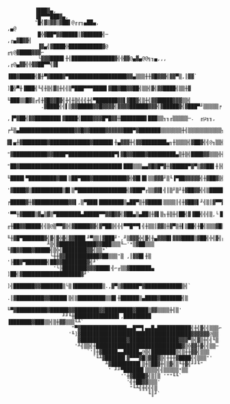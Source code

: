 
     
     
     
             ▐███▓▄,
             ▐█▀▀▀███▓▄,
             "█╣▓▒▓▓▒▓██▌@╓╓╖▄██▄,                                         ,▄@
              █╬▓██▀▓▓█████║▓██████╣─                                 ,╓▄▓█▓▓╣
              ▐▓▄╣▓████╬███████████▓@                             ╓╗@▓████▓▓▓⌐
              └▓▓▓████▌╫╣██████████████▓╣╬▓▓@▄▓▄@@╗╖▄,,,    ,╓@▄▓▓╣╬▓▓██▀▀╣▓▌
               ▐██▓█████╣▓╫▀▓████▓▀███████████████████▓▓▄▒▒▒╫╫▓█▓▓▓╣▓▓▀▒,║▓▓`
               ]█╬▀╫▐███╣╙╣╫▒╣▓▒╫╣╣▒▀███▀▀▀████▌▓██▓██▓▓██╣▒▒╣▓╣▓▓████╣▒▒╫▓
               ╙███▒▒█▓▒╓╣╫▓█▓▓█▓╣╫╣╫▒╣╣╣╫╣▀███████▓▓▌▓██▓╣▒╫╣▓▓█████▓▓▓▒▒╣
               .▓████╣╣▌▒▓▓█████▓▓█▓▓▓▓╣▓▓▓▓██████▓▓▓╣▓█████▓╣▓███▀╜▒▒▒▒▒╒
               ,▐▀▓██╣▓▓████████▌▓████╣████▓▓▓█▀█▓▓╫████████▌███▒▒╖╖╓▒▒▒▒▒─.  ╓µ╖╖,
               ╒╨▒▄██████████████████▓▓█▓▓█████▓▓▓▓▓▓███▀▓███████▒▒▒▒▒▒▒╫╣▒▒▒▒▒▒▒▒▒▒▒╖,
              ▓▌▄╫▓████████▓█████████████▓██████▌╫▄▓▓▓╫╣▓▓████████▄╖╫▒▒▒▒╣▓██▓╣╣@╖▒▒╣╣╣╫╖
             "▓███████████▓▓████▀███████████████▀▌▓█▓▓████▓█████████▄▒╫▒╣████▓▓▒▒▒╬╫╣╣▒▒╣╣@╖
             "██▓█████████████████████████████████▌███▒▒▒▄▄▓█▓█▀▓╫▓█████▀▓▀▒▓▓██▌╫╠▒▀▓▓╣╫╫╣╣@@─
             ╙████▌▀█████████▓██▌▒██▀███▓███████████▓╬▓█▌█▌▒▒▓▓▓╜▒╙▐▀██▓▓▓▓▓╣╫▓██▓▒╣╣╫▓╣▒▒║╜╙
             '▓████▓▒██████████▒█▌▒▀████████████████╣▓███▀╓▒▒▓▓▌╣║▒╜▒╜╫▓██▓▓╣╣▒████▌╫╣▒▒─
             ╒█████▓╫▓███████████▓▓▌,▒▀███▌████████▒▄██▀▒╫▓████▌▒▒▒▒║╣╫▓██▓▌╜╣▒║▓▀▀▓▓▓╣'
             '▀▀╫▓████▒▓▄▒▓▒▀████████▄█████▀▀▓▓█▓▓╣▓██▄▒▄██▒╫▓▌▒╖╫▒╫╣██╣▓▐██╣╣╣▒,└▐██▌╣▒.
               ╓╫██▓▓█████╣╣▒@▒▀▀▓▒╣▓█████▓▓╣▓▀██▒╣╣╣▀▀█▀▀▌╣╫▒▒║▓▓▒╫▓▀▒╫▌▒██╣╫█╣▒▒▒▓█▒╨`
               ╙╫▓█▀███████▓╣▓╣▓╬▓╣▓▓███▌╜▀▒▒║▓███╜',╜▒▓▓▓╬╣▓╣╫▄▓▓▓█▌▓▓▓████▒▓██╣╬╣▓╣╓
                 ╨▒╣▓████████████▓▓███▒▒▒╙─'*▒▓██▒▒▒  ╙▓█▓▓███▓█████╣▒╬╣████████▓▓╣▒▒*`
                  └╫╫▓▓███████████▓██▒▒▒"▒ ,║▓▓█▌╫▒   '╟██▓▀███████╣██▓▓████████▓╣╜`
                   '└╟████████▓▓▓████▌╣⌐╓▒▒▓███████▄   ]██╣▓███████████████████▓╜`
                     ]╣███████▓▓███████▒└▒▐█████████▒.,▓▀▒▓█████▀▓████████████▒╣`
                    .║▓█████████▓▓█████▌▒╣▒█████████▒▒█▌╫██████▒▄████▓███████╣▒
                     ╙▀▓██████████▓██████▓▓████████▓▓█████████▓████▒▓▓▒▒▒▒╫╣▒'
                      ╜╜╙╫██████████████▌,█████████ ▐███████▓███▒▒╣▒╫▓▓▒▒▒╙╨`
                         "▀▓███████████████▄▄█▀▀▌▄▄█▄███████████╣╫╣▓╣╣▒▒▒⌐
                        '╙]▓████████████████████████████████████▓▓▓▓▓▓@▒▒
                           ▓███████████████▓████████████████▓▓▓▀▒╣▓▒╫╣╣╙▒
                          '╜╣▒▒╣╫████████████████████████████▓▒╬▓▓╫▓╣╣▒▒─
                              `'║╫▓█████▄▄█████▄@▒╣████████▒╣▒╫╫▓▓╣▒▒▒
                                `╙╨▓██████▌▓▀▀▀▓█▒▓██▓▒╣╫╫╫▓████╣╣▒▒▒"'
                                    ╨▓█████████▌▒╫▒██▓╫╣▒▓╣▒╙╫▓╣╜╜╙"
                                     ' ╜╜▀██████▌▒▒▒▒╣╣▒▒▒▒▒*▒▒
                                         ''╫▓████▓╣▒║▒ '""╙╙`
                                           '╣╫██▓▓▒▒▒'
                                            "╙╨╣╫╣╣╣▒
                                                  ╙║╜`
